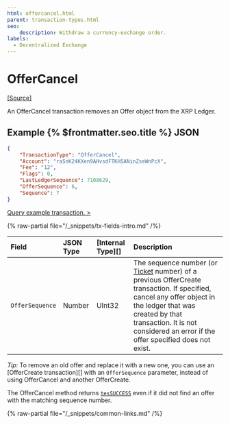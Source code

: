 ```yaml
---
html: offercancel.html
parent: transaction-types.html
seo:
    description: Withdraw a currency-exchange order.
labels:
  - Decentralized Exchange
---
```

# OfferCancel

[[Source]](https://github.com/XRPLF/rippled/blob/master/src/ripple/app/tx/impl/CancelOffer.cpp "Source")

An OfferCancel transaction removes an Offer object from the XRP Ledger.

## Example {% $frontmatter.seo.title %} JSON

```json
{
    "TransactionType": "OfferCancel",
    "Account": "ra5nK24KXen9AHvsdFTKHSANinZseWnPcX",
    "Fee": "12",
    "Flags": 0,
    "LastLedgerSequence": 7108629,
    "OfferSequence": 6,
    "Sequence": 7
}
```

[Query example transaction. >](/resources/dev-tools/websocket-api-tool?server=wss%3A%2F%2Fxrplcluster.com%2F&req=%7B%22id%22%3A%22example_OfferCancel%22%2C%22command%22%3A%22tx%22%2C%22transaction%22%3A%22E7697D162A606FCC138C5732BF0D2A4AED49386DC59235FC3E218650AAC19744%22%2C%22binary%22%3Afalse%7D)

{% raw-partial file="/_snippets/tx-fields-intro.md" /%}

| Field           | JSON Type | [Internal Type][] | Description                  |
|:----------------|:----------|:------------------|:-----------------------------|
| `OfferSequence` | Number    | UInt32            | The sequence number (or [Ticket](../../../../concepts/accounts/tickets.md) number) of a previous OfferCreate transaction. If specified, cancel any offer object in the ledger that was created by that transaction. It is not considered an error if the offer specified does not exist. |

*Tip:* To remove an old offer and replace it with a new one, you can use an [OfferCreate transaction][] with an `OfferSequence` parameter, instead of using OfferCancel and another OfferCreate.

The OfferCancel method returns [`tesSUCCESS`](../transaction-results/tes-success.md) even if it did not find an offer with the matching sequence number.

{% raw-partial file="/_snippets/common-links.md" /%}
